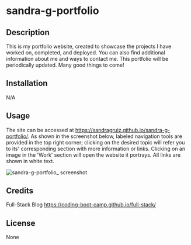 # sandra-g-portfolio

## Description

This is my portfolio website, created to showcase the projects I have worked on, completed, and deployed. You can also find additional information about me and ways to contact me. This portfolio will be periodically updated. Many good things to come!

## Installation

N/A

## Usage

The site can be accessed at https://sandragruiz.github.io/sandra-g-portfolio/. As shown in the screenshot below, labeled navigation tools are provided in the top right corner; clicking on the desired topic will refer you to its' corresponding section with more information or links. Clicking on an image in the 'Work' section will open the website it portrays. All links are shown in white text. 

![sandra-g-portfolio_ screenshot](https://user-images.githubusercontent.com/122563980/217144744-50cf47b7-0d58-460c-ac03-2d63e90a66ae.png)

## Credits

Full-Stack Blog
https://coding-boot-camp.github.io/full-stack/

## License

None
